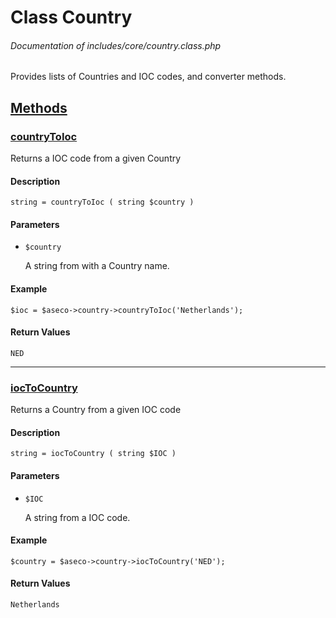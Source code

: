 # Class Country
###### Documentation of includes/core/country.class.php

Provides lists of Countries and IOC codes, and converter methods.



## [Methods](_#Methods)


### [countryToIoc](_#countryToIoc)
Returns a IOC code from a given Country


#### Description
	string = countryToIoc ( string $country )


#### Parameters
*	`$country`

	A string from with a Country name.


#### Example
	$ioc = $aseco->country->countryToIoc('Netherlands');


#### Return Values
	NED



***



### [iocToCountry](_#iocToCountry)
Returns a Country from a given IOC code

#### Description
	string = iocToCountry ( string $IOC )


#### Parameters
*	`$IOC`

	A string from a IOC code.


#### Example
	$country = $aseco->country->iocToCountry('NED');


#### Return Values
	Netherlands
